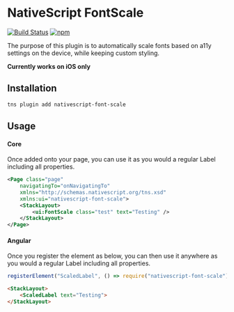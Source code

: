 # NativeScript FontScale

[![Build Status](https://img.shields.io/travis/darkmantle/nativescript-font-scale/master?style=for-the-badge)](https://travis-ci.org/darkmantle/nativescript-font-scale)
[![npm](https://img.shields.io/npm/v/nativescript-font-scale?style=for-the-badge)](https://google.com)

The purpose of this plugin is to automatically scale fonts based on a11y settings on the device, while keeping custom styling.

**Currently works on iOS only**

## Installation

```sh
tns plugin add nativescript-font-scale
```

## Usage 

#### Core
Once added onto your page, you can use it as you would a regular Label including all properties.
```xml
<Page class="page"
    navigatingTo="onNavigatingTo" 
    xmlns="http://schemas.nativescript.org/tns.xsd"
    xmlns:ui="nativescript-font-scale">
    <StackLayout>
        <ui:FontScale class="test" text="Testing" />
    </StackLayout>
</Page>
```

#### Angular
Once you register the element as below, you can then use it anywhere as you would a regular Label including all properties.

```ts
registerElement("ScaledLabel", () => require("nativescript-font-scale").FontScale);
```

```html
<StackLayout>
	<ScaledLabel text="Testing">
</StackLayout>
```
